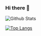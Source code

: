 ### Hi there 👋

![Github Stats](https://github-readme-stats.vercel.app/api?username=hongjungkimm&show_icons=true)

[![Top Langs](https://github-readme-stats.vercel.app/api/top-langs/?username=hongjungkimm)](https://github.com/anuraghazra/github-readme-stats)
<!--
**hongjungkimm/hongjungkimm** is a ✨ _special_ ✨ repository because its `README.md` (this file) appears on your GitHub profile.

Here are some ideas to get you started:

- 🔭 I’m currently working on ...
- 🌱 I’m currently learning ...
- 👯 I’m looking to collaborate on ...
- 🤔 I’m looking for help with ...
- 💬 Ask me about ...
- 📫 How to reach me: ...
- 😄 Pronouns: ...
- ⚡ Fun fact: ...
-->
